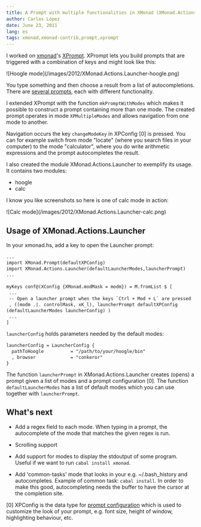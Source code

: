 ```yaml
---
title: A Prompt with multiple functionalities in XMonad (XMonad.Actions.Launcher)
author: Carlos López
date: June 23, 2011
lang: es
tags: xmonad,xmonad-contrib,prompt,xprompt
---
```


I worked on [xmonad](http://xmonad.org)'s [XPrompt](http://xmonad.org/xmonad-docs/xmonad-contrib/XMonad-Prompt.html). XPrompt lets you build prompts that are triggered with a combination of keys and might look like this:

<div class="inline-image thumbnail">![Hoogle mode](/images/2012/XMonad.Actions.Launcher-hoogle.png)</div>

You type something and then choose a result from a list of autocompletions. There are [several prompts](http://hackage.haskell.org/packages/archive/xmonad-contrib/0.10/doc/html/XMonad-Prompt.html#t:XPrompt), each with different functionality. 

I extended XPrompt with the function `mkPromptWithModes` which makes it possible to construct a prompt containing more than one mode. The created prompt operates in mode `XPMultipleModes` and allows navigation from one mode to another.

Navigation occurs the key `changeModeKey` in XPConfig [0] is pressed. You can for example switch from mode "locate" (where you search files in your computer) to the mode "calculator", where you do write arithmetic expressions and the prompt autocompletes the result.

I also created the module XMonad.Actions.Launcher to exemplify its usage. It contains two modules:

 * hoogle
 * calc

I know you like screenshots so here is one of calc mode in action:

<div class="inline-image thumbnail">![Calc mode](/images/2012/XMonad.Actions.Launcher-calc.png)</div>

Usage of XMonad.Actions.Launcher
----

In your xmonad.hs, add a key to open the Launcher prompt:

~~~~~{.haskell}
...
import XMonad.Prompt(defaultXPConfig)
import XMonad.Actions.Launcher(defaultLauncherModes,launcherPrompt)
...

myKeys conf@(XConfig {XMonad.modMask = modm}) = M.fromList $ [
 ... 
 -- Open a launcher prompt when the keys `Ctrl + Mod + L` are pressed
 , ((modm .|. controlMask, xK_l), launcherPrompt defaultXPConfig (defaultLauncherModes launcherConfig) )
 ...
]
~~~~~

`launcherConfig` holds parameters needed by the default modes:

~~~~~{.haskell}
launcherConfig = LauncherConfig {
  pathToHoogle          = "/path/to/your/hoogle/bin"
  , browser             = "conkeror"
}
~~~~~

The function `launcherPrompt` in XMonad.Actions.Launcher creates (opens) a prompt given a list of modes and a prompt configuration [0]. The function `defaultLauncherModes` has a list of default modes which you can use together with `launcherPrompt`. 

What's next
----
 * Add a regex field to each mode. When typing in a prompt, the autocomplete of the mode that matches the given regex is run.

 * Scrolling support 

 * Add support for modes to display the stdoutput of some program. Useful if we want to run `cabal install xmonad`.

 * Add 'common-tasks' mode that looks in your e.g. ~/.bash_history and autocompletes. Example of common task: `cabal install`. In order to make this good, autocompleting needs the buffer to have the cursor at the completion site. 

[0] XPConfig is the data type for [prompt configuration](http://hackage.haskell.org/packages/archive/xmonad-contrib/latest/doc/html/XMonad-Prompt.html#t:XPConfig) which is used to customize the look of your prompt,  e.g. font size, height of window, highlighting behaviour, etc.
